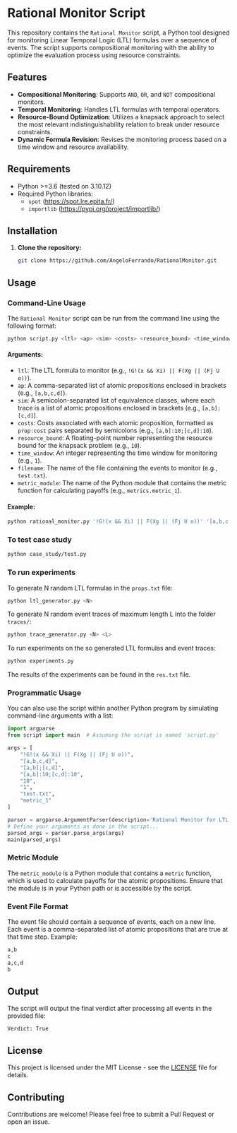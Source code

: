 # Rational Monitor Script

This repository contains the `Rational Monitor` script, a Python tool designed for monitoring Linear Temporal Logic (LTL) formulas over a sequence of events. The script supports compositional monitoring with the ability to optimize the evaluation process using resource constraints.

## Features

- **Compositional Monitoring**: Supports `AND`, `OR`, and `NOT` compositional monitors.
- **Temporal Monitoring**: Handles LTL formulas with temporal operators.
- **Resource-Bound Optimization**: Utilizes a knapsack approach to select the most relevant indistinguishability relation to break under resource constraints.
- **Dynamic Formula Revision**: Revises the monitoring process based on a time window and resource availability.

## Requirements

- Python >=3.6 (tested on 3.10.12)
- Required Python libraries:
  - `spot` (https://spot.lre.epita.fr/)
  - `importlib` (https://pypi.org/project/importlib/)
  
## Installation

1. **Clone the repository:**

   ```bash
   git clone https://github.com/AngeloFerrando/RationalMonitor.git
   ```

## Usage

### Command-Line Usage

The `Rational Monitor` script can be run from the command line using the following format:

```bash
python script.py <ltl> <ap> <sim> <costs> <resource_bound> <time_window> <filename> <metric_module>
```

#### Arguments:

- `ltl`: The LTL formula to monitor (e.g., `!G!(x && Xi) || F(Xg || (Fj U o))`).
- `ap`: A comma-separated list of atomic propositions enclosed in brackets (e.g., `[a,b,c,d]`).
- `sim`: A semicolon-separated list of equivalence classes, where each trace is a list of atomic propositions enclosed in brackets (e.g., `[a,b];[c,d]`).
- `costs`: Costs associated with each atomic proposition, formatted as `prop:cost` pairs separated by semicolons (e.g., `[a,b]:10;[c,d]:10`).
- `resource_bound`: A floating-point number representing the resource bound for the knapsack problem (e.g., `10`).
- `time_window`: An integer representing the time window for monitoring (e.g., `1`).
- `filename`: The name of the file containing the events to monitor (e.g., `test.txt`).
- `metric_module`: The name of the Python module that contains the metric function for calculating payoffs (e.g., `metrics.metric_1`).

#### Example:

```bash
python rational_monitor.py '!G!(x && Xi) || F(Xg || (Fj U o))' '[a,b,c,d]' '[a,b];[c,d]' '[a,b]:10;[c,d]:10' 10 1 'test.txt' 'metrics.metric_1'
```

### To test case study

```bash
python case_study/test.py
```

### To run experiments

To generate N random LTL formulas in the `props.txt` file:

```bash
python ltl_generator.py <N>
```

To generate N random event traces of maximum length L into the folder `traces/`:

```bash
python trace_generator.py <N> <L>
```

To run experiments on the so generated LTL formulas and event traces:

```bash
python experiments.py 
```

The results of the experiments can be found in the `res.txt` file.

### Programmatic Usage

You can also use the script within another Python program by simulating command-line arguments with a list:

```python
import argparse
from script import main  # Assuming the script is named 'script.py'

args = [
    "!G!(x && Xi) || F(Xg || (Fj U o))",
    "[a,b,c,d]",
    "[a,b];[c,d]",
    "[a,b]:10;[c,d]:10",
    "10",
    "1",
    "test.txt",
    "metric_1"
]

parser = argparse.ArgumentParser(description='Rational Monitor for LTL formulas.')
# Define your arguments as done in the script...
parsed_args = parser.parse_args(args)
main(parsed_args)
```

### Metric Module

The `metric_module` is a Python module that contains a `metric` function, which is used to calculate payoffs for the atomic propositions. Ensure that the module is in your Python path or is accessible by the script.

### Event File Format

The event file should contain a sequence of events, each on a new line. Each event is a comma-separated list of atomic propositions that are true at that time step. Example:

```txt
a,b
c
a,c,d
b
```

## Output

The script will output the final verdict after processing all events in the provided file:

```
Verdict: True
```

## License

This project is licensed under the MIT License - see the [LICENSE](LICENSE) file for details.

## Contributing

Contributions are welcome! Please feel free to submit a Pull Request or open an issue.